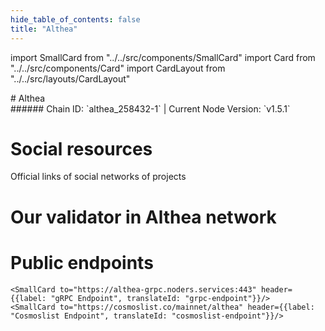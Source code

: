 ```yaml
---
hide_table_of_contents: false
title: "Althea"
---
```


import SmallCard from "../../src/components/SmallCard"
import Card from "../../src/components/Card"
import CardLayout from "../../src/layouts/CardLayout"

<div class="h1-with-icon icon-althea">
# Althea
</div>
###### Chain ID: `althea_258432-1` | Current Node Version: `v1.5.1`



# Social resources
Official links of social networks of projects

<CardLayout autoFitEnabled={false}>
    <SmallCard to="https://www.althea.net/" header={{label: "Website", translateId: "social-telegram"}} iconPath="img/website-icon.svg"/>
    <SmallCard to="https://github.com/althea-net/althea-chain" header={{label: "GitHub", translateId: "social-telegram"}} iconPath="img/github-icon.svg"/>
    <SmallCard to="https://discord.gg/hHx7HxcycF" header={{label: "Discord", translateId: "social-telegram"}} iconPath="img/discord-icon.svg"/>
    <SmallCard to="https://twitter.com/AltheaNetwork" header={{label: "X", translateId: "social-telegram"}} iconPath="img/x-icon.svg"/>
    
</CardLayout>

# Our validator in Althea network

<CardLayout autoFitEnabled={true}>
    <Card
        to=""
        header={{
            label: "[NODERS]TEAM",
            translateId: "development-setup",
        }}
        body={{
            label: "Trusted blockchain validator",
        }}
        iconPath="img/kotlin-icon.svg"
    />
</CardLayout>

# Public endpoints 

<CardLayout autoFitEnabled={true}>
    <SmallCard to="https://althea-rpc.noders.services" header={{label: "RPC Endpoint", translateId: "rpc-endpoint"}}/>
    <SmallCard to="https://althea-api.noders.services" header={{label: "API Endpoint", translateId: "api-endpoint"}}/>
    
    <SmallCard to="https://althea-grpc.noders.services:443" header={{label: "gRPC Endpoint", translateId: "grpc-endpoint"}}/>
    <SmallCard to="https://cosmoslist.co/mainnet/althea" header={{label: "Cosmoslist Endpoint", translateId: "cosmoslist-endpoint"}}/>
</CardLayout>


